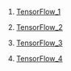 1. [TensorFlow_1](https://colab.research.google.com/drive/1uyJCXCaais95zrIxuvePG27rTGHuwW2e)

2. [TensorFlow_2](https://colab.research.google.com/drive/1Jl4XMuJeLSUNhRlA7xNdlG2VJY7LjspG)

3. [TensorFlow_3](https://colab.research.google.com/drive/1EDheODNs3OJiy2CSKvKuupEicHFa-9Yj)

4. [TensorFlow_4](https://colab.research.google.com/drive/1SBqAlwF_ElVfdvCLI6MhNuWwJLtom28j)
